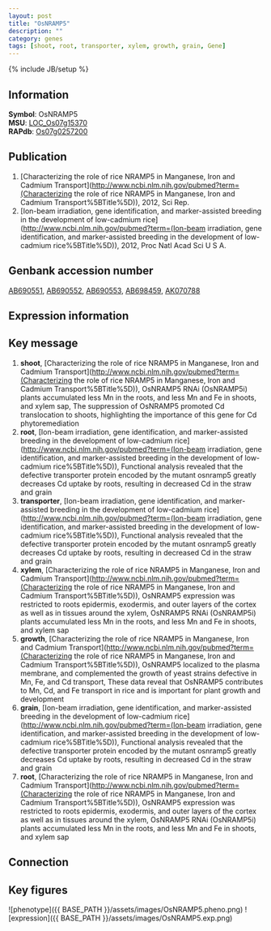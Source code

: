```yaml
---
layout: post
title: "OsNRAMP5"
description: ""
category: genes
tags: [shoot, root, transporter, xylem, growth, grain, Gene]
---
```

{% include JB/setup %}

## Information
__Symbol__: OsNRAMP5  
__MSU__: [LOC_Os07g15370](http://rice.plantbiology.msu.edu/cgi-bin/ORF_infopage.cgi?orf=LOC_Os07g15370)  
__RAPdb__: [Os07g0257200](http://rapdb.dna.affrc.go.jp/viewer/gbrowse_details/irgsp1?name=Os07g0257200)  

## Publication
1. [Characterizing the role of rice NRAMP5 in Manganese, Iron and Cadmium Transport](http://www.ncbi.nlm.nih.gov/pubmed?term=(Characterizing the role of rice NRAMP5 in Manganese, Iron and Cadmium Transport%5BTitle%5D)), 2012, Sci Rep.
2. [Ion-beam irradiation, gene identification, and marker-assisted breeding in the development of low-cadmium rice](http://www.ncbi.nlm.nih.gov/pubmed?term=(Ion-beam irradiation, gene identification, and marker-assisted breeding in the development of low-cadmium rice%5BTitle%5D)), 2012, Proc Natl Acad Sci U S A.

## Genbank accession number
[AB690551](http://www.ncbi.nlm.nih.gov/nuccore/AB690551), [AB690552](http://www.ncbi.nlm.nih.gov/nuccore/AB690552), [AB690553](http://www.ncbi.nlm.nih.gov/nuccore/AB690553), [AB698459](http://www.ncbi.nlm.nih.gov/nuccore/AB698459), [AK070788](http://www.ncbi.nlm.nih.gov/nuccore/AK070788)

## Expression information

## Key message
1. __shoot__, [Characterizing the role of rice NRAMP5 in Manganese, Iron and Cadmium Transport](http://www.ncbi.nlm.nih.gov/pubmed?term=(Characterizing the role of rice NRAMP5 in Manganese, Iron and Cadmium Transport%5BTitle%5D)),  OsNRAMP5 RNAi (OsNRAMP5i) plants accumulated less Mn in the roots, and less Mn and Fe in shoots, and xylem sap, The suppression of OsNRAMP5 promoted Cd translocation to shoots, highlighting the importance of this gene for Cd phytoremediation
2. __root__, [Ion-beam irradiation, gene identification, and marker-assisted breeding in the development of low-cadmium rice](http://www.ncbi.nlm.nih.gov/pubmed?term=(Ion-beam irradiation, gene identification, and marker-assisted breeding in the development of low-cadmium rice%5BTitle%5D)),  Functional analysis revealed that the defective transporter protein encoded by the mutant osnramp5 greatly decreases Cd uptake by roots, resulting in decreased Cd in the straw and grain
3. __transporter__, [Ion-beam irradiation, gene identification, and marker-assisted breeding in the development of low-cadmium rice](http://www.ncbi.nlm.nih.gov/pubmed?term=(Ion-beam irradiation, gene identification, and marker-assisted breeding in the development of low-cadmium rice%5BTitle%5D)),  Functional analysis revealed that the defective transporter protein encoded by the mutant osnramp5 greatly decreases Cd uptake by roots, resulting in decreased Cd in the straw and grain
4. __xylem__, [Characterizing the role of rice NRAMP5 in Manganese, Iron and Cadmium Transport](http://www.ncbi.nlm.nih.gov/pubmed?term=(Characterizing the role of rice NRAMP5 in Manganese, Iron and Cadmium Transport%5BTitle%5D)),  OsNRAMP5 expression was restricted to roots epidermis, exodermis, and outer layers of the cortex as well as in tissues around the xylem, OsNRAMP5 RNAi (OsNRAMP5i) plants accumulated less Mn in the roots, and less Mn and Fe in shoots, and xylem sap
5. __growth__, [Characterizing the role of rice NRAMP5 in Manganese, Iron and Cadmium Transport](http://www.ncbi.nlm.nih.gov/pubmed?term=(Characterizing the role of rice NRAMP5 in Manganese, Iron and Cadmium Transport%5BTitle%5D)),  OsNRAMP5 localized to the plasma membrane, and complemented the growth of yeast strains defective in Mn, Fe, and Cd transport, These data reveal that OsNRAMP5 contributes to Mn, Cd, and Fe transport in rice and is important for plant growth and development
6. __grain__, [Ion-beam irradiation, gene identification, and marker-assisted breeding in the development of low-cadmium rice](http://www.ncbi.nlm.nih.gov/pubmed?term=(Ion-beam irradiation, gene identification, and marker-assisted breeding in the development of low-cadmium rice%5BTitle%5D)),  Functional analysis revealed that the defective transporter protein encoded by the mutant osnramp5 greatly decreases Cd uptake by roots, resulting in decreased Cd in the straw and grain
7. __root__, [Characterizing the role of rice NRAMP5 in Manganese, Iron and Cadmium Transport](http://www.ncbi.nlm.nih.gov/pubmed?term=(Characterizing the role of rice NRAMP5 in Manganese, Iron and Cadmium Transport%5BTitle%5D)),  OsNRAMP5 expression was restricted to roots epidermis, exodermis, and outer layers of the cortex as well as in tissues around the xylem, OsNRAMP5 RNAi (OsNRAMP5i) plants accumulated less Mn in the roots, and less Mn and Fe in shoots, and xylem sap

## Connection

## Key figures
![phenotype]({{ BASE_PATH }}/assets/images/OsNRAMP5.pheno.png)
![expression]({{ BASE_PATH }}/assets/images/OsNRAMP5.exp.png)


